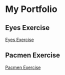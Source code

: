 # My Portfolio
## Eyes Exercise
<a href = 'https://harrietebozele.github.io/eye-exercise/'>Eyes Exercise</a>
## Pacmen Exercise
<a href = 'https://harrietebozele.github.io/Pacmen-Exercise/'>Pacmen Exercise</a>
